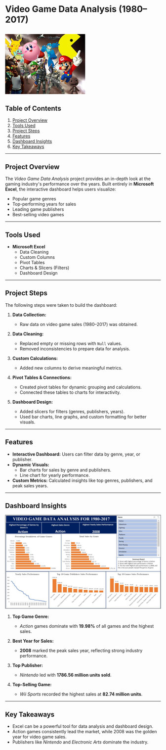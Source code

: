 # **Video Game Data Analysis (1980–2017)**  

![](vg_pic.jfif)
---

## **Table of Contents**  
1. [Project Overview](#project-overview)  
2. [Tools Used](#tools-used)  
3. [Project Steps](#project-steps)  
4. [Features](#features)  
5. [Dashboard Insights](#dashboard-insights)  
6. [Key Takeaways](#key-takeaways)  


---

## **Project Overview**  
The *Video Game Data Analysis* project provides an in-depth look at the gaming industry's performance over the years. Built entirely in **Microsoft Excel**, the interactive dashboard helps users visualize:  
- Popular game genres  
- Top-performing years for sales  
- Leading game publishers  
- Best-selling video games  

---

## **Tools Used**  
- **Microsoft Excel**  
   - Data Cleaning  
   - Custom Columns  
   - Pivot Tables  
   - Charts & Slicers (Filters)  
   - Dashboard Design  

---

## **Project Steps**  
The following steps were taken to build the dashboard:  
1. **Data Collection:**  
   - Raw data on video game sales (1980–2017) was obtained.  

2. **Data Cleaning:**  
   - Replaced empty or missing rows with `Null` values.  
   - Removed inconsistencies to prepare data for analysis.  

3. **Custom Calculations:**  
   - Added new columns to derive meaningful metrics.  

4. **Pivot Tables & Connections:**  
   - Created pivot tables for dynamic grouping and calculations.  
   - Connected these tables to charts for interactivity.  

5. **Dashboard Design:**  
   - Added slicers for filters (genres, publishers, years).  
   - Used bar charts, line graphs, and custom formatting for better visuals.  

---

## **Features**  
- **Interactive Dashboard:** Users can filter data by genre, year, or publisher.  
- **Dynamic Visuals:**  
   - Bar charts for sales by genre and publishers.  
   - Line chart for yearly performance.  
- **Custom Metrics:** Calculated insights like top genres, publishers, and peak sales years.  

---

## **Dashboard Insights**  

![](videogame_db.jpeg)

1. **Top Game Genre:**  
   - *Action* games dominate with **19.98%** of all games and the highest sales.  

2. **Best Year for Sales:**  
   - **2008** marked the peak sales year, reflecting strong industry performance.  

3. **Top Publisher:**  
   - *Nintendo* led with **1786.56 million units sold**.  

4. **Top-Selling Game:**  
   - *Wii Sports* recorded the highest sales at **82.74 million units**.  

---

## **Key Takeaways**  
- Excel can be a powerful tool for data analysis and dashboard design.  
- Action games consistently lead the market, while 2008 was the golden year for video game sales.  
- Publishers like *Nintendo* and *Electronic Arts* dominate the industry.  






